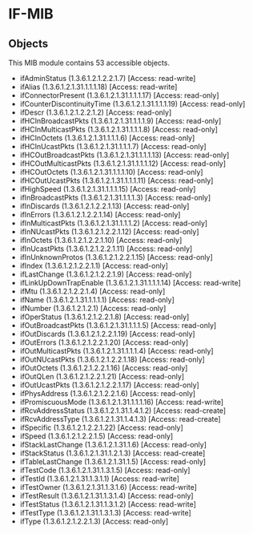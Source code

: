 # IF-MIB

## Objects

This MIB module contains 53 accessible objects.

- ifAdminStatus (1.3.6.1.2.1.2.2.1.7) [Access: read-write]
- ifAlias (1.3.6.1.2.1.31.1.1.1.18) [Access: read-write]
- ifConnectorPresent (1.3.6.1.2.1.31.1.1.1.17) [Access: read-only]
- ifCounterDiscontinuityTime (1.3.6.1.2.1.31.1.1.1.19) [Access: read-only]
- ifDescr (1.3.6.1.2.1.2.2.1.2) [Access: read-only]
- ifHCInBroadcastPkts (1.3.6.1.2.1.31.1.1.1.9) [Access: read-only]
- ifHCInMulticastPkts (1.3.6.1.2.1.31.1.1.1.8) [Access: read-only]
- ifHCInOctets (1.3.6.1.2.1.31.1.1.1.6) [Access: read-only]
- ifHCInUcastPkts (1.3.6.1.2.1.31.1.1.1.7) [Access: read-only]
- ifHCOutBroadcastPkts (1.3.6.1.2.1.31.1.1.1.13) [Access: read-only]
- ifHCOutMulticastPkts (1.3.6.1.2.1.31.1.1.1.12) [Access: read-only]
- ifHCOutOctets (1.3.6.1.2.1.31.1.1.1.10) [Access: read-only]
- ifHCOutUcastPkts (1.3.6.1.2.1.31.1.1.1.11) [Access: read-only]
- ifHighSpeed (1.3.6.1.2.1.31.1.1.1.15) [Access: read-only]
- ifInBroadcastPkts (1.3.6.1.2.1.31.1.1.1.3) [Access: read-only]
- ifInDiscards (1.3.6.1.2.1.2.2.1.13) [Access: read-only]
- ifInErrors (1.3.6.1.2.1.2.2.1.14) [Access: read-only]
- ifInMulticastPkts (1.3.6.1.2.1.31.1.1.1.2) [Access: read-only]
- ifInNUcastPkts (1.3.6.1.2.1.2.2.1.12) [Access: read-only]
- ifInOctets (1.3.6.1.2.1.2.2.1.10) [Access: read-only]
- ifInUcastPkts (1.3.6.1.2.1.2.2.1.11) [Access: read-only]
- ifInUnknownProtos (1.3.6.1.2.1.2.2.1.15) [Access: read-only]
- ifIndex (1.3.6.1.2.1.2.2.1.1) [Access: read-only]
- ifLastChange (1.3.6.1.2.1.2.2.1.9) [Access: read-only]
- ifLinkUpDownTrapEnable (1.3.6.1.2.1.31.1.1.1.14) [Access: read-write]
- ifMtu (1.3.6.1.2.1.2.2.1.4) [Access: read-only]
- ifName (1.3.6.1.2.1.31.1.1.1.1) [Access: read-only]
- ifNumber (1.3.6.1.2.1.2.1) [Access: read-only]
- ifOperStatus (1.3.6.1.2.1.2.2.1.8) [Access: read-only]
- ifOutBroadcastPkts (1.3.6.1.2.1.31.1.1.1.5) [Access: read-only]
- ifOutDiscards (1.3.6.1.2.1.2.2.1.19) [Access: read-only]
- ifOutErrors (1.3.6.1.2.1.2.2.1.20) [Access: read-only]
- ifOutMulticastPkts (1.3.6.1.2.1.31.1.1.1.4) [Access: read-only]
- ifOutNUcastPkts (1.3.6.1.2.1.2.2.1.18) [Access: read-only]
- ifOutOctets (1.3.6.1.2.1.2.2.1.16) [Access: read-only]
- ifOutQLen (1.3.6.1.2.1.2.2.1.21) [Access: read-only]
- ifOutUcastPkts (1.3.6.1.2.1.2.2.1.17) [Access: read-only]
- ifPhysAddress (1.3.6.1.2.1.2.2.1.6) [Access: read-only]
- ifPromiscuousMode (1.3.6.1.2.1.31.1.1.1.16) [Access: read-write]
- ifRcvAddressStatus (1.3.6.1.2.1.31.1.4.1.2) [Access: read-create]
- ifRcvAddressType (1.3.6.1.2.1.31.1.4.1.3) [Access: read-create]
- ifSpecific (1.3.6.1.2.1.2.2.1.22) [Access: read-only]
- ifSpeed (1.3.6.1.2.1.2.2.1.5) [Access: read-only]
- ifStackLastChange (1.3.6.1.2.1.31.1.6) [Access: read-only]
- ifStackStatus (1.3.6.1.2.1.31.1.2.1.3) [Access: read-create]
- ifTableLastChange (1.3.6.1.2.1.31.1.5) [Access: read-only]
- ifTestCode (1.3.6.1.2.1.31.1.3.1.5) [Access: read-only]
- ifTestId (1.3.6.1.2.1.31.1.3.1.1) [Access: read-write]
- ifTestOwner (1.3.6.1.2.1.31.1.3.1.6) [Access: read-write]
- ifTestResult (1.3.6.1.2.1.31.1.3.1.4) [Access: read-only]
- ifTestStatus (1.3.6.1.2.1.31.1.3.1.2) [Access: read-write]
- ifTestType (1.3.6.1.2.1.31.1.3.1.3) [Access: read-write]
- ifType (1.3.6.1.2.1.2.2.1.3) [Access: read-only]
